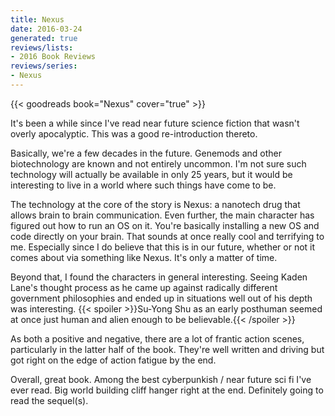 ```yaml
---
title: Nexus
date: 2016-03-24
generated: true
reviews/lists:
- 2016 Book Reviews
reviews/series:
- Nexus
---
```

{{< goodreads book="Nexus" cover="true" >}}

It's been a while since I've read near future science fiction that wasn't overly apocalyptic. This was a good re-introduction thereto.  

Basically, we're a few decades in the future. Genemods and other biotechnology are known and not entirely uncommon. I'm not sure such technology will actually be available in only 25 years, but it would be interesting to live in a world where such things have come to be.  

<!--more-->

The technology at the core of the story is Nexus: a nanotech drug that allows brain to brain communication. Even further, the main character has figured out how to run an OS on it. You're basically installing a new OS and code directly on your brain. That sounds at once really cool and terrifying to me. Especially since I do believe that this is in our future, whether or not it comes about via something like Nexus. It's only a matter of time.  

Beyond that, I found the characters in general interesting. Seeing Kaden Lane's thought process as he came up against radically different government philosophies and ended up in situations well out of his depth was interesting. {{< spoiler >}}Su-Yong Shu as an early posthuman seemed at once just human and alien enough to be believable.{{< /spoiler >}}  

As both a positive and negative, there are a lot of frantic action scenes, particularly in the latter half of the book. They're well written and driving but got right on the edge of action fatigue by the end.  

Overall, great book. Among the best cyberpunkish / near future sci fi I've ever read. Big world building cliff hanger right at the end. Definitely going to read the sequel(s).


